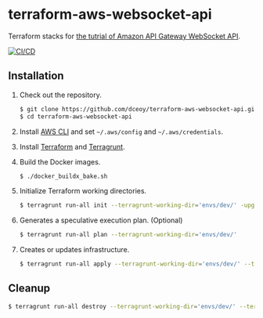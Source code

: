 terraform-aws-websocket-api
===========================

Terraform stacks for [the tutrial of Amazon API Gateway WebSocket API](https://docs.aws.amazon.com/apigateway/latest/developerguide/websocket-api-chat-app.html).

[![CI/CD](https://github.com/dceoy/terraform-aws-websocket-api/actions/workflows/ci.yml/badge.svg)](https://github.com/dceoy/terraform-aws-websocket-api/actions/workflows/ci.yml)

Installation
------------

1.  Check out the repository.

    ```sh
    $ git clone https://github.com/dceoy/terraform-aws-websocket-api.git
    $ cd terraform-aws-websocket-api
    ```

2.  Install [AWS CLI](https://aws.amazon.com/cli/) and set `~/.aws/config` and `~/.aws/credentials`.

3.  Install [Terraform](https://www.terraform.io/) and [Terragrunt](https://terragrunt.gruntwork.io/).

4.  Build the Docker images.

    ```sh
    $ ./docker_buildx_bake.sh
    ```

5.  Initialize Terraform working directories.

    ```sh
    $ terragrunt run-all init --terragrunt-working-dir='envs/dev/' -upgrade -reconfigure
    ```

6.  Generates a speculative execution plan. (Optional)

    ```sh
    $ terragrunt run-all plan --terragrunt-working-dir='envs/dev/'
    ```

7.  Creates or updates infrastructure.

    ```sh
    $ terragrunt run-all apply --terragrunt-working-dir='envs/dev/' --terragrunt-non-interactive
    ```

Cleanup
-------

```sh
$ terragrunt run-all destroy --terragrunt-working-dir='envs/dev/' --terragrunt-non-interactive
```
